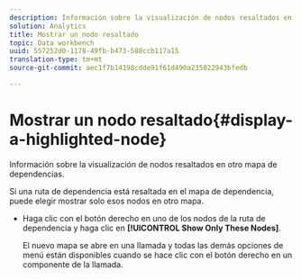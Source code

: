 ```yaml
---
description: Información sobre la visualización de nodos resaltados en otro mapa de dependencias.
solution: Analytics
title: Mostrar un nodo resaltado
topic: Data workbench
uuid: 557252d0-1178-49fb-b473-588ccb117a15
translation-type: tm+mt
source-git-commit: aec1f7b14198cdde91f61d490a235022943bfedb

---
```



# Mostrar un nodo resaltado{#display-a-highlighted-node}

Información sobre la visualización de nodos resaltados en otro mapa de dependencias.

Si una ruta de dependencia está resaltada en el mapa de dependencia, puede elegir mostrar solo esos nodos en otro mapa.

* Haga clic con el botón derecho en uno de los nodos de la ruta de dependencia y haga clic en **[!UICONTROL Show Only These Nodes]**.

   El nuevo mapa se abre en una llamada y todas las demás opciones de menú están disponibles cuando se hace clic con el botón derecho en un componente de la llamada.

